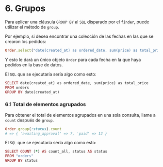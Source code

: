 # 6. Grupos

Para aplicar una cláusula `GROUP BY` al `SQL` disparado por el `finder`, puede utilizar el método de `group`.

Por ejemplo, si desea encontrar una colección de las fechas en las que se crearon los pedidos:

```ruby
Order.select("date(created_at) as ordered_date, sum(price) as total_price").group("date(created_at)")
```

Y esto le dará un único objeto `Order` para cada fecha en la que haya pedidos en la base de datos.

El `SQL` que se ejecutaría sería algo como esto:

```ruby
SELECT date(created_at) as ordered_date, sum(price) as total_price
FROM orders
GROUP BY date(created_at)
```



### 6.1 Total de elementos agrupados

Para obtener el total de elementos agrupados en una sola consulta, llame a `count` después de `group`.

```ruby
Order.group(:status).count
# => { 'awaiting_approval' => 7, 'paid' => 12 }
```

El `SQL` que se ejecutaría sería algo como esto:

```ruby
SELECT COUNT (*) AS count_all, status AS status
FROM "orders"
GROUP BY status
```




